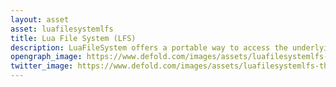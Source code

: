 ```yaml
---
layout: asset
asset: luafilesystemlfs
title: Lua File System (LFS)
description: LuaFileSystem offers a portable way to access the underlying directory structure and file attributes.
opengraph_image: https://www.defold.com/images/assets/luafilesystemlfs-thumb.jpg
twitter_image: https://www.defold.com/images/assets/luafilesystemlfs-thumb.jpg
---
```

